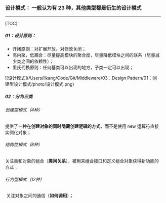 ### 设计模式： 一般认为有 23 种，其他类型都是衍生的设计模式

------

[TOC]

##### 01：设计原则：

- 开闭原则：对扩展开放，对修改关闭；
- 高内聚，低耦合：尽量提高模块的聚合度，尽量降低模块之间的联系（尽量减少类之间的依赖性）；
- 里氏代换原则：任何基类可以出现的地方，子类一定可以出现；

![设计模式](/Users/likang/Code/Git/Middleware/03：Design Pattern/01：创建型设计模式/photo/设计模式.png)

##### 02：分为三类

###### 创建型模式（4种）

​	提供了一种在**创建对象的同时隐藏创建逻辑的方式**，而不是使用 new 运算符直接实例化对象；

###### 结构性模式（8种）

​	关注类和对象的组合（**类间关系**），被用来组合接口和定义组合对象获得新功能的方式；

###### 行为型模式（12种）

​	关注对象之间的通信（**如何调用**）；
